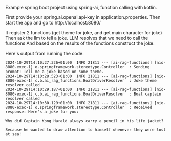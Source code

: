 Example spring boot project using spring-ai, function calling with kotlin.

First provide your spring.ai.openai.api-key in application.properties. 
Then start the app and go to http://localhost:8080/

It register 2 functions (get theme for joke, and get main character for joke)
Then ask the llm to tell a joke.
LLM resolves that we need to call the functions
And based on the results of the functions construct the joke.

Here's output from running the code:

```
2024-10-29T14:10:27.326+01:00  INFO 21811 --- [ai-rag-functions] [nio-8080-exec-1] o.springframework.stereotype.Controller  : Sending prompt: Tell me a joke based on some theme.
2024-10-29T14:10:28.523+01:00  INFO 21811 --- [ai-rag-functions] [nio-8080-exec-1] c.b.ai_rag_functions.BoatDriverResolver  : Joke theme resolver called
2024-10-29T14:10:29.187+01:00  INFO 21811 --- [ai-rag-functions] [nio-8080-exec-1] c.b.ai_rag_functions.BoatDriverResolver  : Boat captain resolver called
2024-10-29T14:10:30.129+01:00  INFO 21811 --- [ai-rag-functions] [nio-8080-exec-1] o.springframework.stereotype.Controller  : Received response: Here's a joke for you:

Why did Captain Kong Harald always carry a pencil in his life jacket?

Because he wanted to draw attention to himself whenever they were lost at sea!

```
